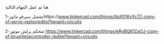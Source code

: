 هنا تم عمل المهام التالية

1-تشغيل سيرفو ماتورhttps://www.tinkercad.com/things/6aX01KvYc7Z-copy-of-servo-reztor/editel?tenant=circuits

2-متحكم برلش موتور https://www.tinkercad.com/things/eRyBQ61ZaOJ-copy-of-brushlesscontroller-/editel?tenant=circuits

